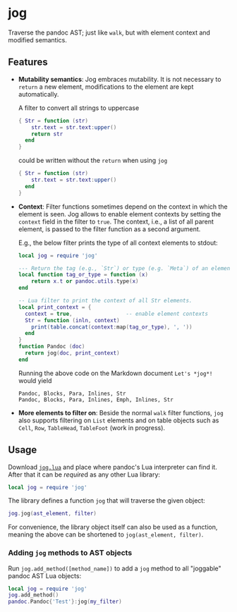 jog
===

Traverse the pandoc AST; just like `walk`, but with element
context and modified semantics.

Features
--------

- **Mutability semantics**: Jog embraces mutability. It is not
  necessary to `return` a new element, modifications to the
  element are kept automatically.

  A filter to convert all strings to uppercase

  ``` lua
  { Str = function (str)
      str.text = str.text:upper()
      return str
    end
  }
  ```

  could be written without the `return` when using `jog`

  ``` lua
  { Str = function (str)
      str.text = str.text:upper()
    end
  }
  ```

- **Context**: Filter functions sometimes depend on the context in
  which the element is seen. Jog allows to enable element contexts
  by setting the `context` field in the filter to `true`. The
  context, i.e., a list of all parent element, is passed to the
  filter function as a second argument.

  E.g., the below filter prints the type of all context elements
  to stdout:

  ``` lua
  local jog = require 'jog'

  --- Return the tag (e.g., `Str`) or type (e.g. `Meta`) of an element.
  local function tag_or_type = function (x)
      return x.t or pandoc.utils.type(x)
  end

  -- Lua filter to print the context of all Str elements.
  local print_context = {
    context = true,                 -- enable element contexts
    Str = function (inln, context)
      print(table.concat(context:map(tag_or_type), ', '))
    end
  }
  function Pandoc (doc)
    return jog(doc, print_context)
  end
  ```

  Running the above code on the Markdown document `Let's *jog*!`
  would yield

  ```
  Pandoc, Blocks, Para, Inlines, Str
  Pandoc, Blocks, Para, Inlines, Emph, Inlines, Str
  ```

- **More elements to filter on**: Beside the normal `walk` filter
  functions, `jog` also supports filtering on `List` elements and
  on table objects such as `Cell`, `Row`, `TableHead`, `TableFoot`
  (work in progress).

Usage
-----

Download [`jog.lua`][joglua] and place where pandoc's Lua
interpreter can find it. After that it can be *require*d as any
other Lua library:

``` lua
local jog = require 'jog'
```

The library defines a function `jog` that will traverse the given object:

``` lua
jog.jog(ast_element, filter)
```

For convenience, the library object itself can also be used as a
function, meaning the above can be shortened to `jog(ast_element,
filter)`.

### Adding `jog` methods to AST objects

Run `jog.add_method([method_name])` to add a `jog` method to all
"joggable" pandoc AST Lua objects:

``` lua
local jog = require 'jog'
jog.add_method()
pandoc.Pandoc{'Test'}:jog(my_filter)
```

[joglua]: https://raw.githubusercontent.com/tarleb/jog/main/jog.lua
